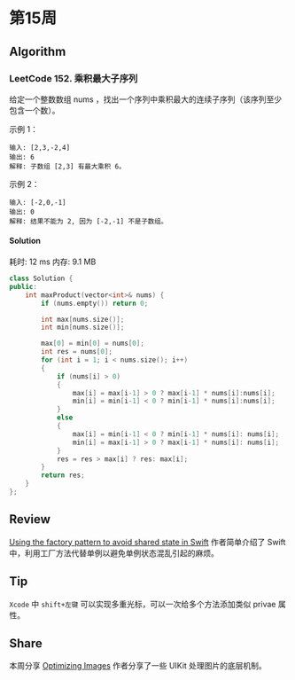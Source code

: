# 第15周

## Algorithm

### LeetCode 152. 乘积最大子序列

给定一个整数数组 nums ，找出一个序列中乘积最大的连续子序列（该序列至少包含一个数）。


示例 1：

```
输入: [2,3,-2,4]
输出: 6
解释: 子数组 [2,3] 有最大乘积 6。

```

示例 2：

```
输入: [-2,0,-1]
输出: 0
解释: 结果不能为 2, 因为 [-2,-1] 不是子数组。

```



#### Solution 	

耗时: 12 ms
内存: 9.1 MB

```cpp
class Solution {
public:
    int maxProduct(vector<int>& nums) {
        if (nums.empty()) return 0;

        int max[nums.size()];
        int min[nums.size()];

        max[0] = min[0] = nums[0];
        int res = nums[0];
        for (int i = 1; i < nums.size(); i++)
        {
            if (nums[i] > 0)
            {   
                max[i] = max[i-1] > 0 ? max[i-1] * nums[i]:nums[i];
                min[i] = min[i-1] < 0 ? min[i-1] * nums[i]:nums[i];
            }
            else 
            {
                max[i] = min[i-1] < 0 ? min[i-1] * nums[i]: nums[i];
                min[i] = max[i-1] > 0 ? max[i-1] * nums[i]: nums[i];
            }
            res = res > max[i] ? res: max[i];
        }
        return res;
    }
};
```


## Review

[Using the factory pattern to avoid shared state in Swift](https://www.swiftbysundell.com/posts/using-the-factory-pattern-to-avoid-shared-state-in-swift?rq=factories) 作者简单介绍了 Swift 中，利用工厂方法代替单例以避免单例状态混乱引起的麻烦。

## Tip

`Xcode` 中 `shift+左键` 可以实现多重光标，可以一次给多个方法添加类似 privae 属性。

## Share

本周分享 [Optimizing Images](https://www.swiftjectivec.com/optimizing-images/) 作者分享了一些 UIKit 处理图片的底层机制。



